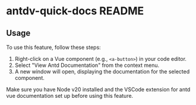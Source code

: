 # antdv-quick-docs README

## Usage

To use this feature, follow these steps:

1. Right-click on a Vue component (e.g., `<a-button>`) in your code editor.
2. Select "View Antd Documentation" from the context menu.
3. A new window will open, displaying the documentation for the selected component.

Make sure you have Node v20 installed and the VSCode extension for antd vue documentation set up before using this feature.
